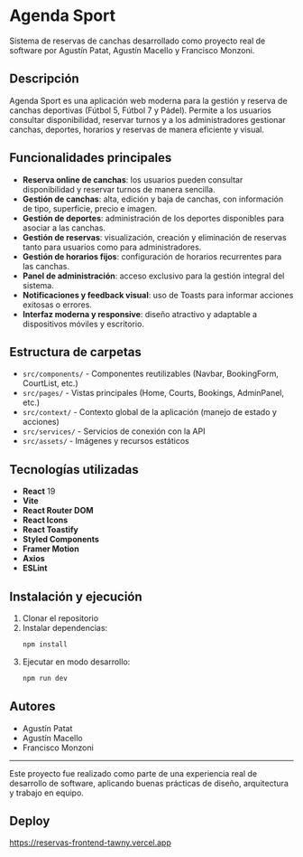 # Agenda Sport

Sistema de reservas de canchas desarrollado como proyecto real de software por Agustín Patat, Agustín Macello y Francisco Monzoni.

## Descripción
Agenda Sport es una aplicación web moderna para la gestión y reserva de canchas deportivas (Fútbol 5, Fútbol 7 y Pádel). Permite a los usuarios consultar disponibilidad, reservar turnos y a los administradores gestionar canchas, deportes, horarios y reservas de manera eficiente y visual.

## Funcionalidades principales
- **Reserva online de canchas**: los usuarios pueden consultar disponibilidad y reservar turnos de manera sencilla.
- **Gestión de canchas**: alta, edición y baja de canchas, con información de tipo, superficie, precio e imagen.
- **Gestión de deportes**: administración de los deportes disponibles para asociar a las canchas.
- **Gestión de reservas**: visualización, creación y eliminación de reservas tanto para usuarios como para administradores.
- **Gestión de horarios fijos**: configuración de horarios recurrentes para las canchas.
- **Panel de administración**: acceso exclusivo para la gestión integral del sistema.
- **Notificaciones y feedback visual**: uso de Toasts para informar acciones exitosas o errores.
- **Interfaz moderna y responsive**: diseño atractivo y adaptable a dispositivos móviles y escritorio.

## Estructura de carpetas
- `src/components/` - Componentes reutilizables (Navbar, BookingForm, CourtList, etc.)
- `src/pages/` - Vistas principales (Home, Courts, Bookings, AdminPanel, etc.)
- `src/context/` - Contexto global de la aplicación (manejo de estado y acciones)
- `src/services/` - Servicios de conexión con la API
- `src/assets/` - Imágenes y recursos estáticos

## Tecnologías utilizadas
- **React** 19
- **Vite**
- **React Router DOM**
- **React Icons**
- **React Toastify**
- **Styled Components**
- **Framer Motion**
- **Axios**
- **ESLint**

## Instalación y ejecución
1. Clonar el repositorio
2. Instalar dependencias:
   ```bash
   npm install
   ```
3. Ejecutar en modo desarrollo:
   ```bash
   npm run dev
   ```

## Autores
- Agustín Patat
- Agustín Macello
- Francisco Monzoni

---
Este proyecto fue realizado como parte de una experiencia real de desarrollo de software, aplicando buenas prácticas de diseño, arquitectura y trabajo en equipo.

## Deploy
https://reservas-frontend-tawny.vercel.app
